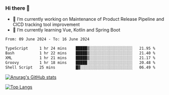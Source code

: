 ### Hi there 👋

- 🔭 I’m currently working on Maintenance of Product Release Pipeline and CICD tracking tool improvement
- 🌱 I’m currently learning Vue, Kotlin and Spring Boot

<!--START_SECTION:waka-->

```txt
From: 09 June 2024 - To: 16 June 2024

TypeScript     1 hr 24 mins    █████▒░░░░░░░░░░░░░░░░░░░   21.95 %
Bash           1 hr 22 mins    █████▒░░░░░░░░░░░░░░░░░░░   21.40 %
XML            1 hr 21 mins    █████▒░░░░░░░░░░░░░░░░░░░   21.17 %
Groovy         1 hr 18 mins    █████░░░░░░░░░░░░░░░░░░░░   20.48 %
Shell Script   25 mins         █▓░░░░░░░░░░░░░░░░░░░░░░░   06.49 %
```

<!--END_SECTION:waka-->

[![Anurag's GitHub stats](https://github-readme-stats.vercel.app/api?username=yunhao981&show_icons=true&theme=solarized-dark)](https://github.com/anuraghazra/github-readme-stats)

[![Top Langs](https://github-readme-stats.vercel.app/api/top-langs/?username=yunhao981&theme=solarized-dark&layout=compact)](https://github.com/anuraghazra/github-readme-stats)

<!--
**yunhao981/yunhao981** is a ✨ _special_ ✨ repository because its `README.md` (this file) appears on your GitHub profile.

Here are some ideas to get you started:

- 🔭 I’m currently working on Maintenance of Release Pipeline and CICD tracking tool improvement
- 🌱 I’m currently learning Vue, Kotlin and Spring Boot
- 👯 I’m looking to collaborate on ...
- 🤔 I’m looking for help with ...
- 💬 Ask me about ...
- 📫 How to reach me: ...
- 😄 Pronouns: ...
- ⚡ Fun fact: ...
-->


